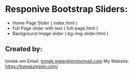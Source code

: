 # Responive Bootstrap Sliders:
- Home Page Slider ( index.html )
- Full Page slider with text ( full-page.html )
- Background Image slider ( bg-img-slider.html )

## Created by:
tomek-em
Email: tomek.mejer@protonmail.com
My Website: https://tomaszmejer.com/ 


